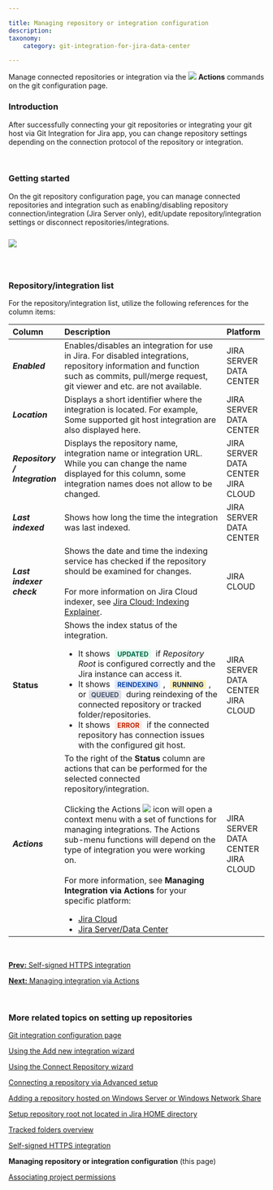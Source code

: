 ```yaml
---

title: Managing repository or integration configuration
description:
taxonomy:
    category: git-integration-for-jira-data-center

---
```


Manage connected repositories or integration via the ![](/wp-content/uploads/actions-icon.png) **Actions** commands on the git configuration page.

### Introduction

After successfully connecting your git repositories or integrating your git host via Git Integration for Jira app, you can change repository settings depending on the connection protocol of the repository or integration.

&nbsp;

### Getting started

On the git repository configuration page, you can manage connected repositories and integration such as enabling/disabling repository connection/integration (Jira Server only), edit/update repository/integration settings or disconnect repositories/integrations.

<img src='/wp-content/uploads/gij-manage-repositories-list-server.png' style='display:block;margin:25px auto;max-width:100%' />

&nbsp;

### Repository/integration list

For the repository/integration list, utilize the following references for the column items:

<table>
    <thead style='text-align:left;'>
        <tr>
            <th style="width:16%">Column</th>
            <th>Description</th>
            <th style="width:16%">Platform</th>
        </tr>
    </thead>
    <tbody style='text-align:left;'>
        <tr>
            <td><b><i>Enabled</i></b></td>
            <td>Enables/disables an integration for use in Jira. For disabled integrations, repository information and function such as commits, pull/merge request, git viewer and etc. are not available.</td>
            <td>JIRA SERVER<br>DATA CENTER</td>
        </tr>
        <tr>
            <td><b><i>Location</i></b></td>
            <td>
                Displays a short identifier where the integration is located. For example, Some supported git host integration are also displayed here.
            </td>
            <td>JIRA SERVER<br>DATA CENTER</td></td>
        </tr>
        <tr>
            <td><b><i>Repository / Integration</i></b></td>
            <td>
                Displays the repository name, integration name or integration URL.<br>
                <div class="bbb-callout bbb--info" style='margin-bottom:0px !important'>
                    <div class="irow">
                        <div class="ilogobox">
                            <span class="logoimg"></span>
                        </div>
                        <div class="imsgbox">
                            While you can change the name displayed for this column, some integration names does not allow to be changed.
                        </div>
                    </div>
                </div>
            </td>
            <td>JIRA SERVER<br>DATA CENTER<br>JIRA CLOUD</td>
        </tr>
        <tr>
            <td><b><i>Last indexed</i></b></td>
            <td>Shows how long the time the integration was last indexed.</td>
            <td>JIRA SERVER<br>DATA CENTER</td>
        </tr>
        <tr>
            <td><b><i>Last indexer check</i></b></td>
            <td>
                Shows the date and time the indexing service has checked if the repository should be examined for changes.<br><br>For more information on Jira Cloud indexer, see <a href="/git-integration-for-jira-cloud/jira-cloud-indexing-explainer-gij-cloud">Jira Cloud: Indexing Explainer</a>.
            </td>
            <td>JIRA CLOUD</td>
        </tr>
        <tr>
            <td><b>Status</b></td>
            <td>
                Shows the index status of the integration.<br>
                <ul style='margin-bottom:0px;'>
                    <li>
                        It shows <b style='background-color:#E2FCEF; padding:1px 5px; color:#006745; border-radius:3px; margin: 0 5px; font-size: small;'>UPDATED</b> if <i>Repository Root</i> is configured correctly and the Jira instance can access it.
                    </li>
                    <li>
                        It shows <b style='background-color:#DEEAFE; padding:1px 5px; color:#0C42A3; border-radius:3px; margin: 0 5px; font-size: small;'>REINDEXING</b>, <b style='background-color:#FFF1B6; padding:1px 5px; color:#172A4C; border-radius:3px; margin: 0 5px; font-size: small;'>RUNNING</b>, or<b style='background-color:#DEE0E5; padding:1px 5px; color:#44516C; border-radius:3px; margin: 0 5px; font-size: small;'>QUEUED</b> during reindexing of the connected repository or tracked folder/repositories.
                    </li>
                    <li>
                        It shows <b style='background-color:#FFEBE6; padding:1px 5px; color:#C02909; border-radius:3px; margin: 0 5px; font-size: small;'>ERROR</b> if the connected repository has connection issues with the configured git host.
                    </li>
                </ul>
            </td>
            <td>JIRA SERVER<br>DATA CENTER<br>JIRA CLOUD</td>
        </tr>
        <tr>
            <td><b><i>Actions</i></b></td>
            <td>
                To the right of the <b>Status</b> column are actions that can be performed for the selected connected repository/integration.<br><br>Clicking the Actions <img src='/wp-content/uploads/actions-icon.png' /> icon will open a context menu with a set of functions for managing integrations. The Actions sub-menu functions will depend on the type of integration you were working on.<br><br>For more information, see <b>Managing Integration via Actions</b> for your specific platform:<br>
                <ul style='margin-bottom:0px;'>
                    <li><a href='/git-integration-for-jira-cloud/managing-integrations-via-actions-jira-cloud-gij-cloud'>Jira Cloud</li>
                    <li><a href=''>Jira Server/Data Center</li>
                </ul>
            </td>
            <td>JIRA SERVER<br>DATA CENTER<br>JIRA CLOUD</td>
        </tr>
    </tbody>
</table>

&nbsp;

[**Prev:** Self-signed HTTPS integration](/git-integration-for-jira-data-center/self-signed-https-integration-gij-self-managed)

[**Next:** Managing integration via Actions](/git-integration-for-jira-data-center/managing-integration-via-actions-gij-self-managed)

&nbsp;

### More related topics on setting up repositories

[Git integration configuration page](/git-integration-for-jira-data-center/git-integration-configuration-page-gij-self-managed)

[Using the Add new integration wizard](/git-integration-for-jira-data-center/using-the-add-new-integration-wizard-gij-self-managed)

[Using the Connect Repository wizard](/git-integration-for-jira-data-center/using-the-connect-repository-wizard-gij-self-managed)

[Connecting a repository via Advanced setup](/git-integration-for-jira-data-center/connecting-a-repository-via-advanced-setup-gij-self-managed)

[Adding a repository hosted on Windows Server or Windows Network Share](/git-integration-for-jira-data-center/adding-a-repository-hosted-on-windows-server-or-windows-network-share-gij-self-managed)

[Setup repository root not located in Jira HOME directory](/git-integration-for-jira-data-center/setup-repository-root-not-located-in-jira-home-directory-gij-self-managed)

[Tracked folders overview](/git-integration-for-jira-data-center/tracked-folders-overview-gij-self-managed)

[Self-signed HTTPS integration](/git-integration-for-jira-data-center/self-signed-https-integration-gij-self-managed)

**Managing repository or integration configuration** (this page)

[Associating project permissions](/git-integration-for-jira-data-center/associating-project-permissions-gij-self-managed)


